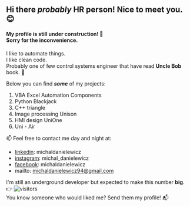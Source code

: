 ## Hi there *probably* HR person!  Nice to meet you. 😊
#### My profile is still under construction! 🔧 </br> Sorry for the inconvenience.

I like to automate things. </br> I like clean code. </br> Probably one of few control systems engineer that have read **Uncle Bob** book. 👴
  
Below you can find _**some**_ of my projects:
1. VBA Excel Automation Components
2. Python Blackjack
3. C++ triangle
4. Image processing Unison
5. HMI design UniOne
6. Uni - Air
  
📫 Feel free to contact me day and night at: 
- <a href="https://www.linkedin.com/in/michaldanielewicz/">linkedin</a>: michaldanielewicz
- <a href="https://www.instagram.com/michal_danielewicz/">instagram</a>: michal_danielewicz
- <a href="https://www.facebook.com/michaldanieIewicz/">facebook</a>: michaldanieIewicz
- mailto: michaldanielewicz94@gmail.com

I'm still an underground developer but expected to make this number **big**. 👉 ![visitors](https://visitor-badge.glitch.me/badge?page_id=michaldanielewicz.visitor-badge)  
You know someone who would liked me? Send them my profile! 📬 
